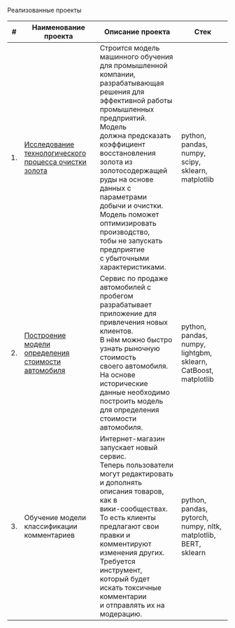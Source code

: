
Реализованные проекты

| #    | Наименование проекта                | Описание проекта                                                    | Стек                                                         |
| ---- | ------------------------------------------------------------ | ------------------------------------------------------------ | ------------------------------------------------------------ |
| 1.   | [Исследование технологического процесса очистки золота](https://github.com/maria-khamilievna/Portfolio/tree/main/gold) | Строится модель машинного обучения <br/>для промышленной компании, разрабатывающая <br/>решения для эффективной работы <br/>промышленных предприятий. Модель<br/> должна предсказать коэффициент восстановления <br/>золота из золотосодержащей руды на основе<br/>данных с параметрами добычи и очистки.<br/> Модель поможет оптимизировать производство, <br/>тобы не запускать предприятие <br/>с убыточными характеристиками. | python, pandas, numpy, scipy, sklearn, matplotlib       |
| 2.   | [Построение модели определения стоимости автомобиля](https://github.com/maria-khamilievna/Portfolio/tree/449e084514bf39c4264d8098bd538e11852e61d0/autos) | Сервис по продаже автомобилей с пробегом  <br/>разрабатывает приложение для привлечения новых клиентов. <br/>В нём можно быстро узнать рыночную стоимость<br/> своего автомобиля. На основе исторические <br/>данные необходимо построить модель <br/>для определения стоимости автомобиля. | python, pandas, numpy, lightgbm, sklearn, CatBoost, matplotlib |
| 3.   | Обучение модели классификации комментариев | Интернет-магазин запускает новый сервис. <br/>Теперь пользователи могут редактировать<br/> и дополнять описания товаров, как в <br/>вики-сообществах. То есть клиенты <br/>предлагают свои правки и комментируют <br/>изменения других. Требуется инструмент, <br/>который будет искать токсичные комментарии<br/>и отправлять их на модерацию.            | python, pandas, pytorch, numpy, nltk, matplotlib, BERT, sklearn|
